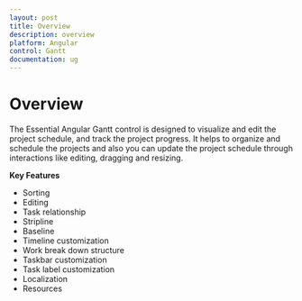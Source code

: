 ```yaml
---
layout: post
title: Overview
description: overview
platform: Angular
control: Gantt
documentation: ug
---
```


# Overview

The Essential Angular Gantt control is designed to visualize and edit the project schedule, and track the project progress. It helps to organize and schedule the projects and also you can update the project schedule through interactions like editing, dragging and resizing.

**Key Features**

* Sorting
* Editing
* Task relationship
* Stripline
* Baseline
* Timeline customization
* Work break down structure
* Taskbar customization
* Task label customization
* Localization
* Resources



